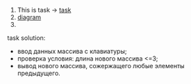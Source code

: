 1. This is task -> [task](ControlTest)
2. [diagram](diagram.drawio.png)
3. 
task solution:
- ввод данных массива с клавиатуры;
- проверка условия: длина нового массива <=3;
- вывод нового массива, сожержащего любые элементы предыдущего.

